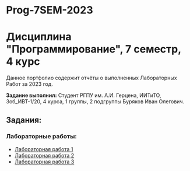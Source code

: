 # Prog-7SEM-2023

# Дисциплина "Программирование", 7 семестр, 4 курс
Данное портфолио содержит отчёты о выполненных Лабораторных Работ за 2023 год.

**Задание выполнил:** Студент РГПУ им. А.И. Герцена, ИИТиТО, 3об_ИВТ-1/20, 4 курса, 1 группы, 2 подгруппы Буряков Иван Олегович.

## Задания:

### Лабораторные работы:

* [Лабораторная работа 1](https://github.com/Buryackov-Ivan/Prog-7SEM-2023/blob/main/LR_1/Laboratory_work_1.md)
* [Лабораторная работа 2](https://github.com/Buryackov-Ivan/Prog-7SEM-2023/blob/main/LR_2/Laboratory_work_2.md)
* [Лабораторная работа 3](https://github.com/Buryackov-Ivan/Prog-7SEM-2023/blob/main/LR_3/Laboratory_work_3.md)
